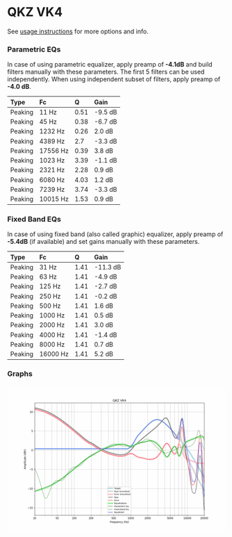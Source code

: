 # QKZ VK4
See [usage instructions](https://github.com/jaakkopasanen/AutoEq#usage) for more options and info.

### Parametric EQs
In case of using parametric equalizer, apply preamp of **-4.1dB** and build filters manually
with these parameters. The first 5 filters can be used independently.
When using independent subset of filters, apply preamp of **-4.0 dB**.

| Type    | Fc       |    Q | Gain    |
|:--------|:---------|:-----|:--------|
| Peaking | 11 Hz    | 0.51 | -9.5 dB |
| Peaking | 45 Hz    | 0.38 | -6.7 dB |
| Peaking | 1232 Hz  | 0.26 | 2.0 dB  |
| Peaking | 4389 Hz  | 2.7  | -3.3 dB |
| Peaking | 17556 Hz | 0.39 | 3.8 dB  |
| Peaking | 1023 Hz  | 3.39 | -1.1 dB |
| Peaking | 2321 Hz  | 2.28 | 0.9 dB  |
| Peaking | 6080 Hz  | 4.03 | 1.2 dB  |
| Peaking | 7239 Hz  | 3.74 | -3.3 dB |
| Peaking | 10015 Hz | 1.53 | 0.9 dB  |

### Fixed Band EQs
In case of using fixed band (also called graphic) equalizer, apply preamp of **-5.4dB**
(if available) and set gains manually with these parameters.

| Type    | Fc       |    Q | Gain     |
|:--------|:---------|:-----|:---------|
| Peaking | 31 Hz    | 1.41 | -11.3 dB |
| Peaking | 63 Hz    | 1.41 | -4.9 dB  |
| Peaking | 125 Hz   | 1.41 | -2.7 dB  |
| Peaking | 250 Hz   | 1.41 | -0.2 dB  |
| Peaking | 500 Hz   | 1.41 | 1.6 dB   |
| Peaking | 1000 Hz  | 1.41 | 0.5 dB   |
| Peaking | 2000 Hz  | 1.41 | 3.0 dB   |
| Peaking | 4000 Hz  | 1.41 | -1.4 dB  |
| Peaking | 8000 Hz  | 1.41 | 0.7 dB   |
| Peaking | 16000 Hz | 1.41 | 5.2 dB   |

### Graphs
![](./QKZ%20VK4.png)